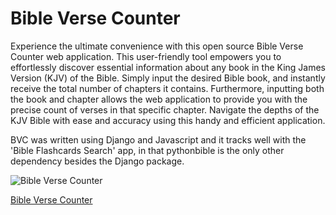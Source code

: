 # Bible Verse Counter

Experience the ultimate convenience with this open source Bible Verse Counter web application. This user-friendly tool empowers you to effortlessly discover essential information about any book in the King James Version (KJV) of the Bible. Simply input the desired Bible book, and instantly receive the total number of chapters it contains. Furthermore, inputting both the book and chapter allows the web application to provide you with the precise count of verses in that specific chapter. Navigate the depths of the KJV Bible with ease and accuracy using this handy and efficient application.

BVC was written using Django and Javascript and it tracks well with the 'Bible Flashcards Search' app, in that pythonbible is the only other dependency besides the Django package.

![Bible Verse Counter](https://www.freesmartphoneapps.com/static/projects/images/BibleVerseCounterAndroid2.png "Bible Verse Counter")

[Bible Verse Counter](https://www.freesmartphoneapps.com/chaptersverses/)
